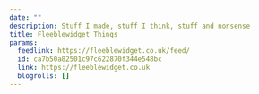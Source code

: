 ```yaml
---
date: ""
description: Stuff I made, stuff I think, stuff and nonsense
title: Fleeblewidget Things
params:
  feedlink: https://fleeblewidget.co.uk/feed/
  id: ca7b50a82501c97c622870f344e548bc
  link: https://fleeblewidget.co.uk
  blogrolls: []
---
```

